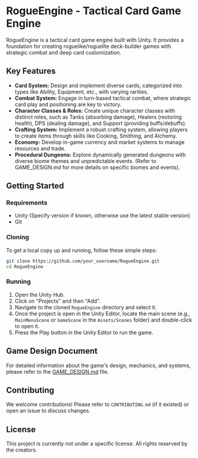 # RogueEngine - Tactical Card Game Engine

RogueEngine is a tactical card game engine built with Unity. It provides a foundation for creating roguelike/roguelite deck-builder games with strategic combat and deep card customization.

## Key Features

- **Card System:** Design and implement diverse cards, categorized into types like Ability, Equipment, etc., with varying rarities.
- **Combat System:** Engage in turn-based tactical combat, where strategic card play and positioning are key to victory.
- **Character Classes & Roles:** Create unique character classes with distinct roles, such as Tanks (absorbing damage), Healers (restoring health), DPS (dealing damage), and Support (providing buffs/debuffs).
- **Crafting System:** Implement a robust crafting system, allowing players to create items through skills like Cooking, Smithing, and Alchemy.
- **Economy:** Develop in-game currency and market systems to manage resources and trade.
- **Procedural Dungeons:** Explore dynamically generated dungeons with diverse biome themes and unpredictable events. (Refer to GAME_DESIGN.md for more details on specific biomes and events).

## Getting Started

### Requirements

- Unity (Specify version if known, otherwise use the latest stable version)
- Git

### Cloning

To get a local copy up and running, follow these simple steps:

```bash
git clone https://github.com/your_username/RogueEngine.git
cd RogueEngine
```

### Running

1. Open the Unity Hub.
2. Click on "Projects" and then "Add".
3. Navigate to the cloned `RogueEngine` directory and select it.
4. Once the project is open in the Unity Editor, locate the main scene (e.g., `MainMenuScene` or `GameScene` in the `Assets/Scenes` folder) and double-click to open it.
5. Press the Play button in the Unity Editor to run the game.

## Game Design Document

For detailed information about the game's design, mechanics, and systems, please refer to the [GAME_DESIGN.md](GAME_DESIGN.md) file.

## Contributing

We welcome contributions! Please refer to `CONTRIBUTING.md` (if it existed) or open an issue to discuss changes.

## License

This project is currently not under a specific license. All rights reserved by the creators.
